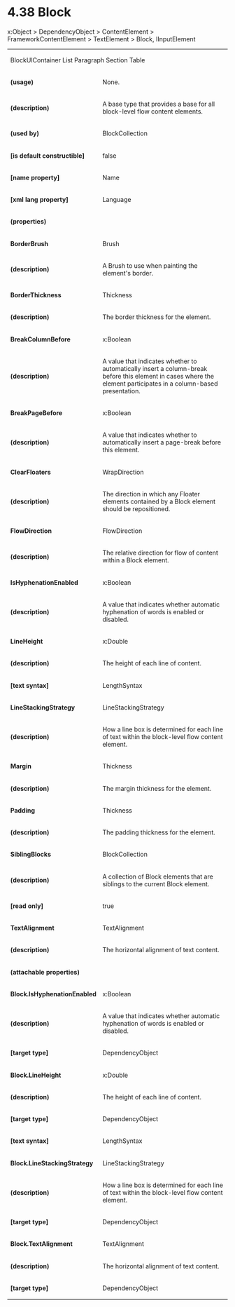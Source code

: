 <html dir="LTR" xmlns:mshelp="http://msdn.microsoft.com/mshelp" xmlns:ddue="http://ddue.schemas.microsoft.com/authoring/2003/5" xmlns:xlink="http://www.w3.org/1999/xlink" xmlns:tool="http://www.microsoft.com/tooltip"><body><input type="hidden" id="userDataCache" class="userDataStyle"><input type="hidden" id="hiddenScrollOffset"><img id="dropDownImage" style="display:none; height:0; width:0;" src="../local/drpdown.gif"><img id="dropDownHoverImage" style="display:none; height:0; width:0;" src="../local/drpdown_orange.gif"><img id="collapseImage" style="display:none; height:0; width:0;" src="../local/collapse.gif"><img id="expandImage" style="display:none; height:0; width:0;" src="../local/exp.gif"><img id="collapseAllImage" style="display:none; height:0; width:0;" src="../local/collall.gif"><img id="expandAllImage" style="display:none; height:0; width:0;" src="../local/expall.gif"><img id="copyImage" style="display:none; height:0; width:0;" src="../local/copycode.gif"><img id="copyHoverImage" style="display:none; height:0; width:0;" src="../local/copycodeHighlight.gif"><div id="header"><h1 class="heading">4.38 Block</h1></div><div id="mainSection"><div id="mainBody"><div id="allHistory" class="saveHistory" onsave="saveAll()" onload="loadAll()"></div>
				<p xmlns:wsd="http://wsdev.schemas.microsoft.com/authoring/2008/2" xmlns:msxsl="urn:schemas-microsoft-com:xslt" xmlns:script="urn:script" xmlns:build="urn:build">
				</p>
			<div id="sectionSection0" class="section" name="collapseableSection"><content xmlns="http://ddue.schemas.microsoft.com/authoring/2003/5" xmlns:wsd="http://wsdev.schemas.microsoft.com/authoring/2008/2" xmlns:msxsl="urn:schemas-microsoft-com:xslt" xmlns:script="urn:script" xmlns:build="urn:build">
				</content></div><div id="sectionSection1" class="section" name="collapseableSection"><content xmlns="http://ddue.schemas.microsoft.com/authoring/2003/5" xmlns:wsd="http://wsdev.schemas.microsoft.com/authoring/2008/2" xmlns:msxsl="urn:schemas-microsoft-com:xslt" xmlns:script="urn:script" xmlns:build="urn:build">
					<p xmlns="">
						<mshelp:link keywords="7badce03-ceb8-4865-86e1-32354d3d3a43" tabindex="0">x:Object</mshelp:link> &gt; <mshelp:link keywords="1ace14c9-325e-437c-b16d-27614f062f42" tabindex="0">DependencyObject</mshelp:link> &gt; <mshelp:link keywords="528cd481-9fb2-4187-a0af-099f6217e98a" tabindex="0">ContentElement</mshelp:link> &gt; <mshelp:link keywords="1ccb2f40-5b5c-44c2-850d-38e2f1a657bc" tabindex="0">FrameworkContentElement</mshelp:link> &gt; <mshelp:link keywords="f8f523f1-84e6-4687-9be0-487f05479f32" tabindex="0">TextElement</mshelp:link> &gt; Block, <mshelp:link keywords="6424ffc8-2703-41c5-9002-c08546d70f56" tabindex="0">IInputElement</mshelp:link></p>
					<p xmlns=""><b></b></p><table class="ProtocolAuthoredTable" xmlns=""><tr>
								<td colspan="2">
									<p>
										<mshelp:link keywords="d9b6989c-5286-4b40-90d8-e415b563ee8b" tabindex="0">BlockUIContainer</mshelp:link> <mshelp:link keywords="92c18287-0b7f-45bd-820c-9f39bd2e110e" tabindex="0">List</mshelp:link> <mshelp:link keywords="d7a7f6ce-6033-4669-a36a-33f2cf543a30" tabindex="0">Paragraph</mshelp:link> <mshelp:link keywords="fe4efee2-9c94-4865-adf3-0554d26970dd" tabindex="0">Section</mshelp:link> <mshelp:link keywords="f9a4f5d4-79e7-48a3-b061-73282039607f" tabindex="0">Table</mshelp:link></p>
								</td>
							</tr><tr>
							<td>
								<p>
									<b>(usage)</b>
								</p>
							</td>
							<td>
								<p>None.</p>
							</td>
						</tr><tr>
							<td>
								<p>
									<b>(description)</b>
								</p>
							</td>
							<td>
								<p>A base type that provides a base for all block-level flow content elements.</p>
							</td>
						</tr><tr>
							<td>
								<p>
									<b>(used by)</b>
								</p>
							</td>
							<td>
								<p>
									<mshelp:link keywords="5f7e5552-966a-45f5-91f8-42c4f7725378" tabindex="0">BlockCollection</mshelp:link>
								</p>
							</td>
						</tr><tr>
							<td>
								<p>
									<b>[is default constructible]</b>
								</p>
							</td>
							<td>
								<p>false</p>
							</td>
						</tr><tr>
							<td>
								<p>
									<b>[name property]</b>
								</p>
							</td>
							<td>
								<p>Name</p>
							</td>
						</tr><tr>
							<td>
								<p>
									<b>[xml lang property]</b>
								</p>
							</td>
							<td>
								<p>Language</p>
							</td>
						</tr><tr>
							<td>
								<p>
									<b>(properties)</b>
								</p>
							</td>
							<td>
							</td>
						</tr><tr>
							<td>
								<p>
									<b>BorderBrush</b>
								</p>
							</td>
							<td>
								<p>
									<mshelp:link keywords="85a562f3-47a7-440e-a587-bfa740dedb85" tabindex="0">Brush</mshelp:link>
								</p>
							</td>
						</tr><tr>
							<td>
								<p>
									<b>(description)</b>
								</p>
							</td>
							<td>
								<p>A Brush to use when painting the element's border.</p>
							</td>
						</tr><tr>
							<td>
								<p>
									<b>BorderThickness</b>
								</p>
							</td>
							<td>
								<p>
									<mshelp:link keywords="a45efd58-f197-43f9-ba1b-70186d210c46" tabindex="0">Thickness</mshelp:link>
								</p>
							</td>
						</tr><tr>
							<td>
								<p>
									<b>(description)</b>
								</p>
							</td>
							<td>
								<p>The border thickness for the element.</p>
							</td>
						</tr><tr>
							<td>
								<p>
									<b>BreakColumnBefore</b>
								</p>
							</td>
							<td>
								<p>
									<mshelp:link keywords="6bd7197b-026f-4b3a-9744-51aaaa6afaa5" tabindex="0">x:Boolean</mshelp:link>
								</p>
							</td>
						</tr><tr>
							<td>
								<p>
									<b>(description)</b>
								</p>
							</td>
							<td>
								<p>A value that indicates whether to automatically insert a column-break before this element in cases where the element participates in a column-based presentation.</p>
							</td>
						</tr><tr>
							<td>
								<p>
									<b>BreakPageBefore</b>
								</p>
							</td>
							<td>
								<p>
									<mshelp:link keywords="6bd7197b-026f-4b3a-9744-51aaaa6afaa5" tabindex="0">x:Boolean</mshelp:link>
								</p>
							</td>
						</tr><tr>
							<td>
								<p>
									<b>(description)</b>
								</p>
							</td>
							<td>
								<p>A value that indicates whether to automatically insert a page-break before this element.</p>
							</td>
						</tr><tr>
							<td>
								<p>
									<b>ClearFloaters</b>
								</p>
							</td>
							<td>
								<p>
									<mshelp:link keywords="7b262aab-07dd-4309-84d5-ed5bee9a3d09" tabindex="0">WrapDirection</mshelp:link>
								</p>
							</td>
						</tr><tr>
							<td>
								<p>
									<b>(description)</b>
								</p>
							</td>
							<td>
								<p>The direction in which any Floater elements contained by a Block element should be repositioned.</p>
							</td>
						</tr><tr>
							<td>
								<p>
									<b>FlowDirection</b>
								</p>
							</td>
							<td>
								<p>
									<mshelp:link keywords="98d8d6fc-308d-413f-9abe-4d6431775079" tabindex="0">FlowDirection</mshelp:link>
								</p>
							</td>
						</tr><tr>
							<td>
								<p>
									<b>(description)</b>
								</p>
							</td>
							<td>
								<p>The relative direction for flow of content within a Block element.</p>
							</td>
						</tr><tr>
							<td>
								<p>
									<b>IsHyphenationEnabled</b>
								</p>
							</td>
							<td>
								<p>
									<mshelp:link keywords="6bd7197b-026f-4b3a-9744-51aaaa6afaa5" tabindex="0">x:Boolean</mshelp:link>
								</p>
							</td>
						</tr><tr>
							<td>
								<p>
									<b>(description)</b>
								</p>
							</td>
							<td>
								<p>A value that indicates whether automatic hyphenation of words is enabled or disabled.</p>
							</td>
						</tr><tr>
							<td>
								<p>
									<b>LineHeight</b>
								</p>
							</td>
							<td>
								<p>
									<mshelp:link keywords="c93e33d3-4df2-4b32-99a5-b888bb06634a" tabindex="0">x:Double</mshelp:link>
								</p>
							</td>
						</tr><tr>
							<td>
								<p>
									<b>(description)</b>
								</p>
							</td>
							<td>
								<p>The height of each line of content.</p>
							</td>
						</tr><tr>
							<td>
								<p>
									<b>[text syntax]</b>
								</p>
							</td>
							<td>
								<p>
									<mshelp:link keywords="67c771dd-4990-41ad-948e-a3811f9d93b7" tabindex="0">LengthSyntax</mshelp:link>
								</p>
							</td>
						</tr><tr>
							<td>
								<p>
									<b>LineStackingStrategy</b>
								</p>
							</td>
							<td>
								<p>
									<mshelp:link keywords="450a9017-6a54-4727-b622-14a67fe394bd" tabindex="0">LineStackingStrategy</mshelp:link>
								</p>
							</td>
						</tr><tr>
							<td>
								<p>
									<b>(description)</b>
								</p>
							</td>
							<td>
								<p>How a line box is determined for each line of text within the block-level flow content element.</p>
							</td>
						</tr><tr>
							<td>
								<p>
									<b>Margin</b>
								</p>
							</td>
							<td>
								<p>
									<mshelp:link keywords="a45efd58-f197-43f9-ba1b-70186d210c46" tabindex="0">Thickness</mshelp:link>
								</p>
							</td>
						</tr><tr>
							<td>
								<p>
									<b>(description)</b>
								</p>
							</td>
							<td>
								<p>The margin thickness for the element.</p>
							</td>
						</tr><tr>
							<td>
								<p>
									<b>Padding</b>
								</p>
							</td>
							<td>
								<p>
									<mshelp:link keywords="a45efd58-f197-43f9-ba1b-70186d210c46" tabindex="0">Thickness</mshelp:link>
								</p>
							</td>
						</tr><tr>
							<td>
								<p>
									<b>(description)</b>
								</p>
							</td>
							<td>
								<p>The padding thickness for the element.</p>
							</td>
						</tr><tr>
							<td>
								<p>
									<b>SiblingBlocks</b>
								</p>
							</td>
							<td>
								<p>
									<mshelp:link keywords="5f7e5552-966a-45f5-91f8-42c4f7725378" tabindex="0">BlockCollection</mshelp:link>
								</p>
							</td>
						</tr><tr>
							<td>
								<p>
									<b>(description)</b>
								</p>
							</td>
							<td>
								<p>A collection of Block elements that are siblings to the current Block element.</p>
							</td>
						</tr><tr>
							<td>
								<p>
									<b>[read only]</b>
								</p>
							</td>
							<td>
								<p>true</p>
							</td>
						</tr><tr>
							<td>
								<p>
									<b>TextAlignment</b>
								</p>
							</td>
							<td>
								<p>
									<mshelp:link keywords="3dadba7b-3012-43d3-ae77-3d0e6b941318" tabindex="0">TextAlignment</mshelp:link>
								</p>
							</td>
						</tr><tr>
							<td>
								<p>
									<b>(description)</b>
								</p>
							</td>
							<td>
								<p>The horizontal alignment of text content.</p>
							</td>
						</tr><tr>
							<td>
								<p>
									<b>(attachable properties)</b>
								</p>
							</td>
							<td>
							</td>
						</tr><tr>
							<td>
								<p>
									<b>Block.IsHyphenationEnabled</b>
								</p>
							</td>
							<td>
								<p>
									<mshelp:link keywords="6bd7197b-026f-4b3a-9744-51aaaa6afaa5" tabindex="0">x:Boolean</mshelp:link>
								</p>
							</td>
						</tr><tr>
							<td>
								<p>
									<b>(description)</b>
								</p>
							</td>
							<td>
								<p>A value that indicates whether automatic hyphenation of words is enabled or disabled.</p>
							</td>
						</tr><tr>
							<td>
								<p>
									<b>[target type]</b>
								</p>
							</td>
							<td>
								<p>
									<mshelp:link keywords="1ace14c9-325e-437c-b16d-27614f062f42" tabindex="0">DependencyObject</mshelp:link>
								</p>
							</td>
						</tr><tr>
							<td>
								<p>
									<b>Block.LineHeight</b>
								</p>
							</td>
							<td>
								<p>
									<mshelp:link keywords="c93e33d3-4df2-4b32-99a5-b888bb06634a" tabindex="0">x:Double</mshelp:link>
								</p>
							</td>
						</tr><tr>
							<td>
								<p>
									<b>(description)</b>
								</p>
							</td>
							<td>
								<p>The height of each line of content.</p>
							</td>
						</tr><tr>
							<td>
								<p>
									<b>[target type]</b>
								</p>
							</td>
							<td>
								<p>
									<mshelp:link keywords="1ace14c9-325e-437c-b16d-27614f062f42" tabindex="0">DependencyObject</mshelp:link>
								</p>
							</td>
						</tr><tr>
							<td>
								<p>
									<b>[text syntax]</b>
								</p>
							</td>
							<td>
								<p>
									<mshelp:link keywords="67c771dd-4990-41ad-948e-a3811f9d93b7" tabindex="0">LengthSyntax</mshelp:link>
								</p>
							</td>
						</tr><tr>
							<td>
								<p>
									<b>Block.LineStackingStrategy</b>
								</p>
							</td>
							<td>
								<p>
									<mshelp:link keywords="450a9017-6a54-4727-b622-14a67fe394bd" tabindex="0">LineStackingStrategy</mshelp:link>
								</p>
							</td>
						</tr><tr>
							<td>
								<p>
									<b>(description)</b>
								</p>
							</td>
							<td>
								<p>How a line box is determined for each line of text within the block-level flow content element.</p>
							</td>
						</tr><tr>
							<td>
								<p>
									<b>[target type]</b>
								</p>
							</td>
							<td>
								<p>
									<mshelp:link keywords="1ace14c9-325e-437c-b16d-27614f062f42" tabindex="0">DependencyObject</mshelp:link>
								</p>
							</td>
						</tr><tr>
							<td>
								<p>
									<b>Block.TextAlignment</b>
								</p>
							</td>
							<td>
								<p>
									<mshelp:link keywords="3dadba7b-3012-43d3-ae77-3d0e6b941318" tabindex="0">TextAlignment</mshelp:link>
								</p>
							</td>
						</tr><tr>
							<td>
								<p>
									<b>(description)</b>
								</p>
							</td>
							<td>
								<p>The horizontal alignment of text content.</p>
							</td>
						</tr><tr>
							<td>
								<p>
									<b>[target type]</b>
								</p>
							</td>
							<td>
								<p>
									<mshelp:link keywords="1ace14c9-325e-437c-b16d-27614f062f42" tabindex="0">DependencyObject</mshelp:link>
								</p>
							</td>
						</tr></table>
				</content></div><!--[if gte IE 5]>
			<tool:tip element="languageFilterToolTip" avoidmouse="false"/>
		<![endif]--></div><a name="feedback"></a><span></span></div></body></html>